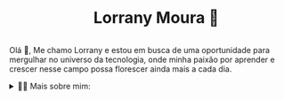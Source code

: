 <!--título-->
<div id="user-content-toc">
  <ul align="center">
    <summary><h1 style="display: inline-block">Lorrany Moura 🌱 </h1></summary>
</div>

<!-- Presentation -->
<p>
  
  Olá 👋, Me chamo Lorrany e estou em busca de uma oportunidade para mergulhar no universo da tecnologia, onde minha paixão por aprender e crescer nesse campo possa florescer ainda mais a cada dia.

<!-- Dropdown -->

<details>
  <summary>👨‍💻 Mais sobre mim:</summary>

<!-- Links -->

[![LinkedIn](https://img.shields.io/badge/LinkedIn-0077B5?style=for-the-badge&logo=linkedin&logoColor=white)](https://www.linkedin.com/in/lorrany-moura-8b8b39251/)
 
<!-- GithubStats -->

![Anurag's GitHub stats](https://github-readme-stats.vercel.app/api?username=lorranymoura&show_icons=true&theme=dracula)

<!-- Portfolio -->

## Portfolio:
- 

<!-- GIF -->

<p align="left">
  <img align="center" src="https://github.com/lorranymoura/lorranymoura/assets/163885479/0186fb48-daf7-4197-93f7-f12963c44482" alt="Imagem">
</p> 


## 🔥 Skills
<!-- Skills: Programming Languages -->
  <div style="flex-basis: 48%;">
    <h3>Programming Languages</h3>
  <img src="https://cdn.jsdelivr.net/gh/devicons/devicon/icons/javascript/javascript-original.svg" height="30" alt="javascript logo"  />
  <img width="12" />
  <img src="https://cdn.jsdelivr.net/gh/devicons/devicon/icons/html5/html5-original.svg" height="30" alt="html5 logo"  />
  <img width="12" />
  <img src="https://cdn.jsdelivr.net/gh/devicons/devicon/icons/python/python-original.svg" height="30" alt="python logo"  />
  
  </div>  
  <!-- Skills: Tools & Frameworks -->
  <div style="flex-basis: 48%;">
    <h3>Tools & Frameworks</h3>
  <img src="https://cdn.jsdelivr.net/gh/devicons/devicon/icons/figma/figma-original.svg" height="40" alt="figma logo"  />
  <img width="12" />
  <img src="https://cdn.jsdelivr.net/gh/devicons/devicon/icons/canva/canva-original.svg" height="40" alt="canva logo"  />
  <img width="12" />
  <img src="https://cdn.jsdelivr.net/gh/devicons/devicon/icons/photoshop/photoshop-plain.svg" height="40" alt="photoshop logo"  />
  <img width="12" />
  <img src="https://cdn.jsdelivr.net/gh/devicons/devicon/icons/illustrator/illustrator-plain.svg" height="40" alt="illustrator logo"  />
  <img width="12" />
  <img src="https://cdn.jsdelivr.net/gh/devicons/devicon/icons/xd/xd-plain.svg" height="40" alt="xd logo"  />
  </div>
  
